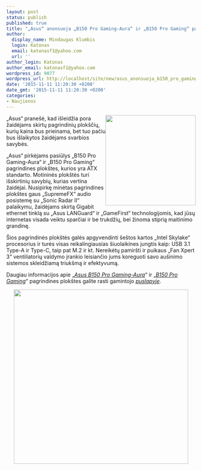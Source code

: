 ```yaml
---
layout: post
status: publish
published: true
title: "„Asus“ anonsuoja „B150 Pro Gaming-Aura“ ir „B150 Pro Gaming“ pagrindines plokštes"
author:
  display_name: Mindaugas Klumbis
  login: Katonas
  email: katonasf1@yahoo.com
  url: ''
author_login: Katonas
author_email: katonasf1@yahoo.com
wordpress_id: 9077
wordpress_url: http://localhost/site/new/asus_anonsuoja_b150_pro_gamingaura_ir_b150_pro_gaming_pagrindines_plokstes/
date: '2015-11-11 11:20:30 +0200'
date_gmt: '2015-11-11 11:20:30 +0200'
categories:
- Naujienos
---
```

<p>
	<a href="http://technews.lt/userfiles/P_setting_fff_1_90_end_500.png"><img alt="" src="http://technews.lt/userfiles/P_setting_fff_1_90_end_500.png" style="width: 240px; height: 240px; float: right;" /></a>&bdquo;Asus&ldquo; prane&scaron;ė, kad i&scaron;leidžia pora žaidėjams skirtų pagrindinių plok&scaron;čių, kurių kaina bus prieinama, bet tuo pačiu bus i&scaron;laikytos žaidėjams svarbios savybės.</p>
<p>
	&bdquo;Asus&ldquo; pirkėjams pasiūlys &bdquo;B150 Pro Gaming-Aura&ldquo; ir &bdquo;B150 Pro Gaming&ldquo; pagrindines plok&scaron;tes, kurios yra ATX standarto. Motininės plok&scaron;tės turi i&scaron;skirtinių savybių, kurias vertina žaidėjai. Nusipirkę minėtas pagrindines plok&scaron;tes gaus &bdquo;SupremeFX&ldquo; audio posistemę su &bdquo;Sonic Radar II&ldquo; palaikymu, žaidėjams skirtą Gigabit ethernet tinklą su &bdquo;Asus LANGuard&ldquo; ir &bdquo;GameFirst&ldquo; technologijomis, kad jūsų internetas visada veiktu sparčiai ir be trukdžių, bei žinoma stiprią maitinimo grandinę.</p>
<p>
	&Scaron;ios pagrindinės plok&scaron;tės galės apgyvendinti &scaron;e&scaron;tos kartos &bdquo;Intel Skylake&ldquo; procesorius ir turės visas reikalingiausias &scaron;iuolaikines jungtis kaip: USB 3.1 Type-A ir Type-C, taip pat M.2 ir kt. Nereikėtų pamir&scaron;ti ir puikaus &bdquo;Fan Xpert 3&ldquo; ventiliatorių valdymo įrankio leisiančio jums koreguoti savo au&scaron;inimo sistemos skleidžiamą triuk&scaron;mą ir efektyvumą.</p>
<p>
	Daugiau informacijos apie &bdquo;<em><a href="https://www.asus.com/Motherboards/B150-PRO-GAMING-AURA/">Asus B150 Pro Gaming-Aura</a></em>&ldquo; ir &bdquo;<em><a href="https://www.asus.com/us/Motherboards/B150-PRO-GAMING-D3/">B150 Pro Gaming</a></em>&ldquo; pagrindines plok&scaron;tes galite rasti gamintojo <em><a href="https://www.asus.com">puslapyje</a></em>.</p>
<p style="text-align: center;">
	<a href="http://technews.lt/userfiles/P_setting_000_1_90_end_500(1).png"><img alt="" src="http://technews.lt/userfiles/P_setting_000_1_90_end_500(1).png" style="width: 464px; height: 464px;" /></a></p>
